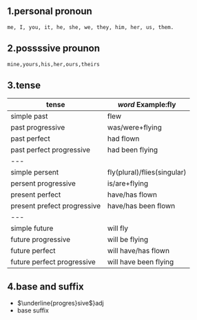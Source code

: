 ## 1.personal pronoun

```
me, I, you, it, he, she, we, they, him, her, us, them.
``` 

## 2.possssive prounon

```
mine,yours,his,her,ours,theirs
```

## 3.tense

| tense                       | *word* Example:fly          |
| --------------------------- | --------------------------- |
| simple past                 | flew                        |
| past progressive            | was/were+flying             |
| past perfect                | had flown                   |
| past perfect progressive    | had been flying             |
| ---                         |                             |
| simple persent              | fly(plural)/flies(singular) |
| persent progressive         | is/are+flying               |
| present perfect             | have/has flown              |
| present prefect progressive | have/has been flown         |
| ---                         |                             |
| simple future               | will fly                    |
| future progressive          | will be flying              |
| future perfect              | will have/has flown         |
| future perfect progressive  | will have been flying       |
## 4.base and suffix

 - $\underline{progres}sive$}adj
 - base    suffix
